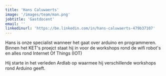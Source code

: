 ```yaml
---
title: 'Hans Caluwaerts'
image: '/images/team/man.png'
jobtitle: 'Gastdocent'
email: ''
linkedinurl: 'https://be.linkedin.com/in/hans-caluwaerts-479b37107'
---
```


Hans is onze specialist wanneer het gaat over arduino en programmeren. Binnen het KET's proejct staat hij in voor de workshops rond de wifi robot's en alles rond Internet Of Things (IOT)

Hij starte in het verleden Ardlab op waarmee hij verschillende workshops rond Arduino geeft. 